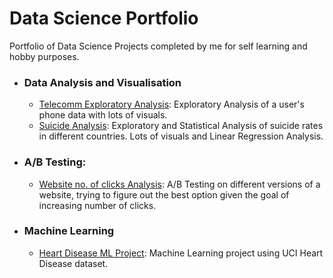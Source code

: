 # Data Science Portfolio
Portfolio of Data Science Projects completed by me for self learning and hobby purposes.

- ### Data Analysis and Visualisation
	- [Telecomm Exploratory Analysis](https://github.com/renoneto/data-science-portfolio/blob/master/telecomm-exploratory-analysis.ipynb): Exploratory Analysis of a user's phone data with lots of visuals.
	- [Suicide Analysis](https://github.com/renoneto/data-science-portfolio/blob/master/suicide_analysis.ipynb): Exploratory and Statistical Analysis of suicide rates in different countries. Lots of visuals and Linear Regression Analysis.

- ### A/B Testing:
	- [Website no. of clicks Analysis](https://github.com/renoneto/data-science-portfolio/blob/master/A.B%20Testing.ipynb): A/B Testing on different versions of a website, trying to figure out the best option given the goal of increasing number of clicks.

- ### Machine Learning
	- [Heart Disease ML Project](https://github.com/renoneto/data-science-portfolio/blob/master/machine-learning-heart-disease.ipynb): Machine Learning project using UCI Heart Disease dataset.
